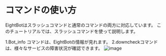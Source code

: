 # コマンドの使い方
EightBotはスラッシュコマンドと通常のコマンドの両方に対応しています。
このチュートリアルでは、スラッシュコマンドを使って説明します。

1.Bot_info コマンドは、EightBotの情報が見れます。
2.downcheckコマンドは、様々なサービスの障害状況が確認できます。
![image](https://user-images.githubusercontent.com/57213007/183793847-afd32a12-93d4-426c-ad49-3242a9846a86.png)
